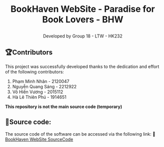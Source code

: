# <p align = 'center'>**BookHaven WebSite - Paradise for Book Lovers - BHW**</p>
<p align ='center'> Developed by Group 18 - LTW - HK232</p> 

## 🏆Contributors
This project was successfully developed thanks to the dedication and effort of the following contributors:
1. Phạm Minh Nhân - 2120047
2. Nguyễn Quang Sáng - 2212922
3. Võ Hiền Vương - 2015112
4. Hà Lê Thiên Phú - 1914651
   
**This repository is not the main source code (temporary)**
## 🚀**Source code:**
The source code of the software can be accessed via the following link:
🔗 [BookHaven WebSite SourceCode](https://github.com/DanteBartel/HK232_Web_Nh-m_18_BTL)
